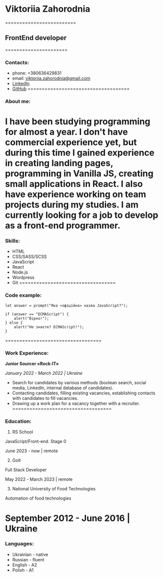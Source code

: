 # Viktoriia Zahorodnia
=========================
## FrontEnd developer
======================
### Contacts:

-   phone: +380636429831
-   email: viktoriia.zahorodnia@gmail.com
-   [LinkedIn](https://www.linkedin.com/in/viktoriia-zahorodnia/)
-   [GitHub](https://github.com/VikaZ11)
====================================
### About me:

I have been studying programming for almost a year. I don't have commercial experience yet, but during this time I gained experience in creating landing pages, programming in Vanilla JS, creating small applications in React. I also have experience working on team projects during my studies. I am currently looking for a job to develop as a front-end programmer.
==================================
### Skills:

-   HTML
-   CSS/SASS/SCSS
-   JavaScript
-   React
-   Node.js
-   Wordpress
-   Git
==================================
### Code example:

```
let answer = prompt("Яка «офіційна» назва JavaScript?");

if (answer == "ECMAScript") {
    alert("Вірно!");
} else {
    alert("Не знаєте? ECMAScript!");
}
```
==================================
### Work Experience:

**Junior Sourcer «Rock-IT»**

_January 2022 - March 2022 | Ukraine_

-   Search for candidates by various methods (boolean search, social media, LinkedIn, internal database of candidates).
-   Contacting candidates, filling existing vacancies, establishing contacts with candidates to fill vacancies.
-   Drawing up a work plan for a vacancy together with a recruiter.
===================================
### Education:

1. RS School

JavaScript/Front-end. Stage 0

June 2023 - now | remote

2. GoIt

Full Stack Developer

May 2022 - March 2023 | remote

3. National University of Food Technologies

Automation of food technologies

September 2012 - June 2016 | Ukraine
=======================================
### Languages: 

* Ukrainian - native
* Russian - fluent
* English - A2
* Polish - A1